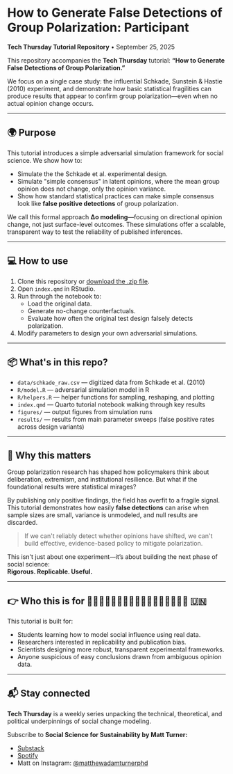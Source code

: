 # How to Generate False Detections of Group Polarization: Participant 
**Tech Thursday Tutorial Repository** • September 25, 2025

This repository accompanies the **Tech Thursday** tutorial:
**“How to Generate False Detections of Group Polarization.”**  

We focus on a single case study: the influential Schkade, Sunstein & Hastie (2010) experiment, and demonstrate how basic statistical fragilities can produce results that appear to confirm group polarization—even when no actual opinion change occurs.

---

## 🌍 Purpose

This tutorial introduces a simple adversarial simulation framework for social science. We show how to:

- Simulate the the Schkade et al. experimental design.
- Simulate "simple consensus" in latent opinions, where the mean group opinion does not change, only the opinion variance.
- Show how standard statistical practices can make simple consensus look like  **false positive detections** of group polarization.

We call this formal approach **Δo modeling**—focusing on directional opinion change, not just surface-level outcomes. These simulations offer a scalable, transparent way to test the reliability of published inferences.

---

## 💻 How to use

1. Clone this repository or [download the .zip file](https://github.com/SocSci-for-Sustainability/tech-thursday-2025-09-25/archive/refs/heads/main.zip).
2. Open `index.qmd` in RStudio.
3. Run through the notebook to:
   - Load the original data.
   - Generate no-change counterfactuals.
   - Evaluate how often the original test design falsely detects polarization.
4. Modify parameters to design your own adversarial simulations.

---

## 📦 What's in this repo?

- `data/schkade_raw.csv` — digitized data from Schkade et al. (2010)  
- `R/model.R` — adversarial simulation model in R  
- `R/helpers.R` — helper functions for sampling, reshaping, and plotting  
- `index.qmd` — Quarto tutorial notebook walking through key results  
- `figures/` — output figures from simulation runs  
- `results/` — results from main parameter sweeps (false positive rates across design variants)

---

## 🧠 Why this matters

Group polarization research has shaped how policymakers think about deliberation, extremism, and institutional resilience. But what if the foundational results were statistical mirages?

By publishing only positive findings, the field has overfit to a fragile signal. This tutorial demonstrates how easily **false detections** can arise when sample sizes are small, variance is unmodeled, and null results are discarded.

> If we can't reliably detect whether opinions have shifted, we can't build effective, evidence-based policy to mitigate polarization.

This isn't just about one experiment—it’s about building the next phase of social science:  
**Rigorous. Replicable. Useful.**

---

## 👉 Who this is for 👩🏽‍🔬🧑🏻‍💻🧕🏿👨🏼‍🏫👨🏾‍🔬🧑🏿‍💻 🇺🇳

This tutorial is built for:

- Students learning how to model social influence using real data.  
- Researchers interested in replicability and publication bias.  
- Scientists designing more robust, transparent experimental frameworks.  
- Anyone suspicious of easy conclusions drawn from ambiguous opinion data.


---

## 📬 Stay connected

**Tech Thursday** is a weekly series unpacking the technical, theoretical, and political underpinnings of social change modeling.

Subscribe to **Social Science for Sustainability by Matt Turner:**
- [Substack](https://matphd.substack.com)
- [Spotify](https://open.spotify.com/show/5qOFsK1ilbOnTA719uKacr?si=yNC3_eQWSYy3yz9g199ZDg)
- Matt on Instagram: [@matthewadamturnerphd](https://www.instagram.com/matthewadamturnerphd?igsh=ZGUzMzM3NWJiOQ==&utm_source=ig_contact_invite)
